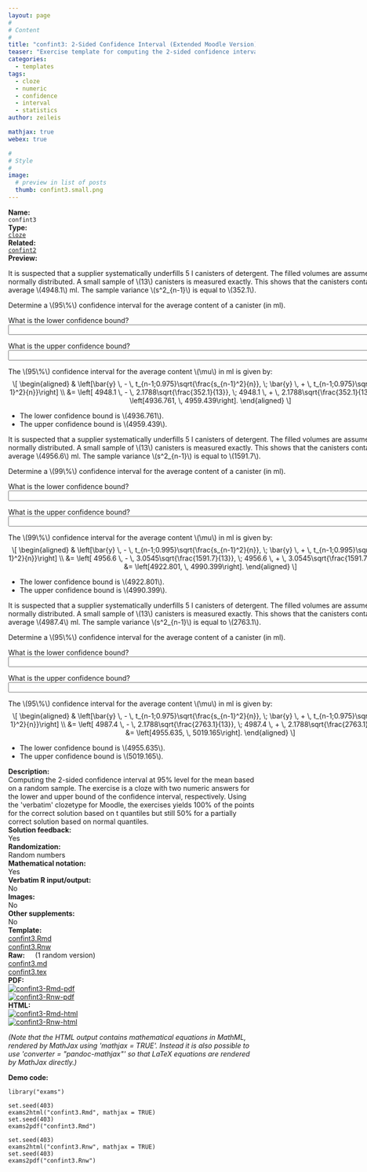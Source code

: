 ```yaml
---
layout: page
#
# Content
#
title: "confint3: 2-Sided Confidence Interval (Extended Moodle Version)"
teaser: "Exercise template for computing the 2-sided confidence interval (with extended Moodle processing) for the mean based on a random sample."
categories:
  - templates
tags:
  - cloze
  - numeric
  - confidence
  - interval
  - statistics
author: zeileis

mathjax: true
webex: true

#
# Style
#
image:
  # preview in list of posts
  thumb: confint3.small.png
---
```


<div class='row t1 b1'>
  <div class='medium-4 columns'><b>Name:</b></div>
  <div class='medium-8 columns'><code class="highlighter-rouge">confint3</code></div>
</div>
<div class='row t1 b1'>
  <div class='medium-4 columns'><b>Type:</b></div>
  <div class='medium-8 columns'><a href="{{ site.url }}/tag/cloze/"><code class="highlighter-rouge">cloze</code></a></div>
</div>
<div class='row t1 b1'>   <div class='medium-4 columns'><b>Related:</b></div>   <div class='medium-8 columns'><a href="{{ site.url }}/templates/confint2/"><code class="highlighter-rouge">confint2</code></a></div> </div>

<div class='row t20 b1'>
  <div class='medium-4 columns'><b>Preview:</b></div>
  <div class='medium-8 columns'><div class="webex-group">
<div class="webex-question">
<div class="webex-check webex-box">
<p>It is suspected that a supplier systematically underfills 5 l canisters of detergent. The filled volumes are assumed to be normally distributed. A small sample of <span class="math inline">\(13\)</span> canisters is measured exactly. This shows that the canisters contain on average <span class="math inline">\(4948.1\)</span> ml. The sample variance <span class="math inline">\(s^2_{n-1}\)</span> is equal to <span class="math inline">\(352.1\)</span>.</p>
<p>Determine a <span class="math inline">\(95\%\)</span> confidence interval for the average content of a canister (in ml).</p>
<p>What is the lower confidence bound? <input class='webex-solveme' size='100' data-answer='[":NUMERICAL:=4936.761:0.1~%50%4937.9:0.1#Normal-based instead of t-based interval; for small samples, intervals based on the normal approximation are too narrow."]'/></p>
<p>What is the upper confidence bound? <input class='webex-solveme' size='100' data-answer='[":NUMERICAL:=4959.439:0.1~%50%4958.3:0.1#Normal-based instead of t-based interval; for small samples, intervals based on the normal approximation are too narrow."]'/></p>
</div>
<div class="webex-solution">
<p>The <span class="math inline">\(95\%\)</span> confidence interval for the average content <span class="math inline">\(\mu\)</span> in ml is given by: <span class="math display">\[
\begin{aligned}
&amp; \left[\bar{y} \, - \, t_{n-1;0.975}\sqrt{\frac{s_{n-1}^2}{n}}, \;
  \bar{y} \, + \, t_{n-1;0.975}\sqrt{\frac{s_{n-1}^2}{n}}\right] \\
&amp;= \left[ 4948.1 \, - \, 2.1788\sqrt{\frac{352.1}{13}}, \;
          4948.1 \, + \, 2.1788\sqrt{\frac{352.1}{13}}\right] \\
&amp;= \left[4936.761, \, 4959.439\right].
\end{aligned}
\]</span></p>
<ul>
<li>The lower confidence bound is <span class="math inline">\(4936.761\)</span>.</li>
<li>The upper confidence bound is <span class="math inline">\(4959.439\)</span>.</li>
</ul>
</div>
</div>
<div class="webex-question">
<div class="webex-check webex-box">
<p>It is suspected that a supplier systematically underfills 5 l canisters of detergent. The filled volumes are assumed to be normally distributed. A small sample of <span class="math inline">\(13\)</span> canisters is measured exactly. This shows that the canisters contain on average <span class="math inline">\(4956.6\)</span> ml. The sample variance <span class="math inline">\(s^2_{n-1}\)</span> is equal to <span class="math inline">\(1591.7\)</span>.</p>
<p>Determine a <span class="math inline">\(99\%\)</span> confidence interval for the average content of a canister (in ml).</p>
<p>What is the lower confidence bound? <input class='webex-solveme' size='100' data-answer='[":NUMERICAL:=4922.801:0.1~%50%4928.098:0.1#Normal-based instead of t-based interval; for small samples, intervals based on the normal approximation are too narrow."]'/></p>
<p>What is the upper confidence bound? <input class='webex-solveme' size='100' data-answer='[":NUMERICAL:=4990.399:0.1~%50%4985.102:0.1#Normal-based instead of t-based interval; for small samples, intervals based on the normal approximation are too narrow."]'/></p>
</div>
<div class="webex-solution">
<p>The <span class="math inline">\(99\%\)</span> confidence interval for the average content <span class="math inline">\(\mu\)</span> in ml is given by: <span class="math display">\[
\begin{aligned}
&amp; \left[\bar{y} \, - \, t_{n-1;0.995}\sqrt{\frac{s_{n-1}^2}{n}}, \;
  \bar{y} \, + \, t_{n-1;0.995}\sqrt{\frac{s_{n-1}^2}{n}}\right] \\
&amp;= \left[ 4956.6 \, - \, 3.0545\sqrt{\frac{1591.7}{13}}, \;
          4956.6 \, + \, 3.0545\sqrt{\frac{1591.7}{13}}\right] \\
&amp;= \left[4922.801, \, 4990.399\right].
\end{aligned}
\]</span></p>
<ul>
<li>The lower confidence bound is <span class="math inline">\(4922.801\)</span>.</li>
<li>The upper confidence bound is <span class="math inline">\(4990.399\)</span>.</li>
</ul>
</div>
</div>
<div class="webex-question">
<div class="webex-check webex-box">
<p>It is suspected that a supplier systematically underfills 5 l canisters of detergent. The filled volumes are assumed to be normally distributed. A small sample of <span class="math inline">\(13\)</span> canisters is measured exactly. This shows that the canisters contain on average <span class="math inline">\(4987.4\)</span> ml. The sample variance <span class="math inline">\(s^2_{n-1}\)</span> is equal to <span class="math inline">\(2763.1\)</span>.</p>
<p>Determine a <span class="math inline">\(95\%\)</span> confidence interval for the average content of a canister (in ml).</p>
<p>What is the lower confidence bound? <input class='webex-solveme' size='100' data-answer='[":NUMERICAL:=4955.635:0.1~%50%4958.825:0.1#Normal-based instead of t-based interval; for small samples, intervals based on the normal approximation are too narrow."]'/></p>
<p>What is the upper confidence bound? <input class='webex-solveme' size='100' data-answer='[":NUMERICAL:=5019.165:0.1~%50%5015.975:0.1#Normal-based instead of t-based interval; for small samples, intervals based on the normal approximation are too narrow."]'/></p>
</div>
<div class="webex-solution">
<p>The <span class="math inline">\(95\%\)</span> confidence interval for the average content <span class="math inline">\(\mu\)</span> in ml is given by: <span class="math display">\[
\begin{aligned}
&amp; \left[\bar{y} \, - \, t_{n-1;0.975}\sqrt{\frac{s_{n-1}^2}{n}}, \;
  \bar{y} \, + \, t_{n-1;0.975}\sqrt{\frac{s_{n-1}^2}{n}}\right] \\
&amp;= \left[ 4987.4 \, - \, 2.1788\sqrt{\frac{2763.1}{13}}, \;
          4987.4 \, + \, 2.1788\sqrt{\frac{2763.1}{13}}\right] \\
&amp;= \left[4955.635, \, 5019.165\right].
\end{aligned}
\]</span></p>
<ul>
<li>The lower confidence bound is <span class="math inline">\(4955.635\)</span>.</li>
<li>The upper confidence bound is <span class="math inline">\(5019.165\)</span>.</li>
</ul>
</div>
</div>
</div></div>
</div>

<div class='row t20 b1'>
  <div class='medium-4 columns'><b>Description:</b></div>
  <div class='medium-8 columns'>Computing the 2-sided confidence interval at 95% level for the mean based on a random sample. The exercise is a cloze with two numeric answers for the lower and upper bound of the confidence interval, respectively. Using the 'verbatim' clozetype for Moodle, the exercises yields 100% of the points for the correct solution based on t quantiles but still 50% for a partially correct solution based on normal quantiles.</div>
</div>
<div class='row t1 b1'>
  <div class='medium-4 columns'><b>Solution feedback:</b></div>
  <div class='medium-8 columns'>Yes</div>
</div>
<div class='row t1 b1'>
  <div class='medium-4 columns'><b>Randomization:</b></div>
  <div class='medium-8 columns'>Random numbers</div>
</div>
<div class='row t1 b1'>
  <div class='medium-4 columns'><b>Mathematical notation:</b></div>
  <div class='medium-8 columns'>Yes</div>
</div>
<div class='row t1 b1'>
  <div class='medium-4 columns'><b>Verbatim R input/output:</b></div>
  <div class='medium-8 columns'>No</div>
</div>
<div class='row t1 b1'>
  <div class='medium-4 columns'><b>Images:</b></div>
  <div class='medium-8 columns'>No</div>
</div>
<div class='row t1 b1'>
  <div class='medium-4 columns'><b>Other supplements:</b></div>
  <div class='medium-8 columns'>No</div>
</div>

<div class='row t20 b1'>
  <div class='medium-4 columns'><b>Template:</b></div>
  <div class='medium-4 columns'><a href="{{ site.url }}/assets/posts/2018-12-09-confint3//confint3.Rmd">confint3.Rmd</a></div>
  <div class='medium-4 columns'><a href="{{ site.url }}/assets/posts/2018-12-09-confint3//confint3.Rnw">confint3.Rnw</a></div>
</div>
<div class='row t1 b1'>
  <div class='medium-4 columns'><b>Raw:</b> (1 random version)</div>
  <div class='medium-4 columns'><a href="{{ site.url }}/assets/posts/2018-12-09-confint3//confint3.md" >confint3.md</a></div>
  <div class='medium-4 columns'><a href="{{ site.url }}/assets/posts/2018-12-09-confint3//confint3.tex">confint3.tex</a></div>
</div>
<div class='row t1 b1'>
  <div class='medium-4 columns'><b>PDF:</b></div>
  <div class='medium-4 columns'><a href="{{ site.url }}/assets/posts/2018-12-09-confint3//confint3-Rmd.pdf"><img src="{{ site.url }}/assets/posts/2018-12-09-confint3//confint3-Rmd-pdf.png" alt="confint3-Rmd-pdf"/></a></div>
  <div class='medium-4 columns'><a href="{{ site.url }}/assets/posts/2018-12-09-confint3//confint3-Rnw.pdf"><img src="{{ site.url }}/assets/posts/2018-12-09-confint3//confint3-Rnw-pdf.png" alt="confint3-Rnw-pdf"/></a></div>
</div>
<div class='row t1 b20'>
  <div class='medium-4 columns'><b>HTML:</b></div>
  <div class='medium-4 columns'><a href="{{ site.url }}/assets/posts/2018-12-09-confint3//confint3-Rmd.html"><img src="{{ site.url }}/assets/posts/2018-12-09-confint3//confint3-Rmd-html.png" alt="confint3-Rmd-html"/></a></div>
  <div class='medium-4 columns'><a href="{{ site.url }}/assets/posts/2018-12-09-confint3//confint3-Rnw.html"><img src="{{ site.url }}/assets/posts/2018-12-09-confint3//confint3-Rnw-html.png" alt="confint3-Rnw-html"/></a></div>
</div>

_(Note that the HTML output contains mathematical equations in MathML, rendered by MathJax using 'mathjax = TRUE'. Instead it is also possible to use 'converter = "pandoc-mathjax"' so that LaTeX equations are rendered by MathJax directly.)_

**Demo code:**

<pre><code class="prettyprint ">library(&quot;exams&quot;)

set.seed(403)
exams2html(&quot;confint3.Rmd&quot;, mathjax = TRUE)
set.seed(403)
exams2pdf(&quot;confint3.Rmd&quot;)

set.seed(403)
exams2html(&quot;confint3.Rnw&quot;, mathjax = TRUE)
set.seed(403)
exams2pdf(&quot;confint3.Rnw&quot;)</code></pre>
